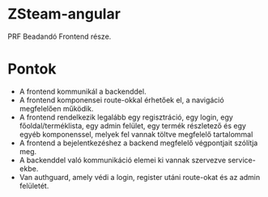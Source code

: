 # ZSteam-angular

PRF Beadandó Frontend része.

# Pontok

- A frontend kommunikál a backenddel.
- A frontend komponensei route-okkal érhetőek el, a navigáció megfelelően működik.
- A frontend rendelkezik legalább egy regisztráció, egy login, egy főoldal/terméklista, egy admin felület, egy termék részletező és egy egyéb komponenssel, melyek fel vannak töltve megfelelő tartalommal
- A frontend a bejelentkezéshez a backend megfelelő végpontjait szólítja meg.
- A backenddel való kommunikáció elemei ki vannak szervezve service-ekbe.
- Van authguard, amely védi a login, register utáni route-okat és az admin felületét.
